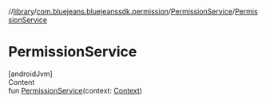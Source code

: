 //[library](../../../index.md)/[com.bluejeans.bluejeanssdk.permission](../index.md)/[PermissionService](index.md)/[PermissionService](-permission-service.md)



# PermissionService  
[androidJvm]  
Content  
fun [PermissionService](-permission-service.md)(context: [Context](https://developer.android.com/reference/kotlin/android/content/Context.html))  



